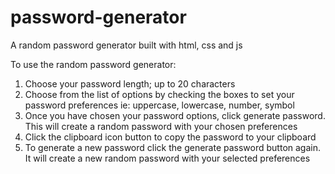 # password-generator
A random password generator built with html, css and js

To use the random password generator:
  1. Choose your password length; up to 20 characters
  2. Choose from the list of options by checking the boxes to set your password preferences ie: uppercase, lowercase, number,          symbol
  3. Once you have chosen your password options, click generate password. This will create a random password with your chosen          preferences
  4. Click the clipboard icon button to copy the password to your clipboard
  5. To generate a new password click the generate password button again. It will create a new random password with your selected      preferences
